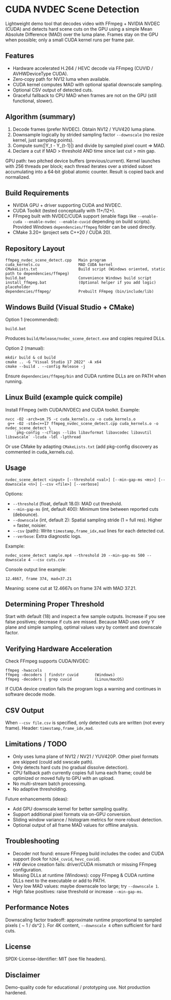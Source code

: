 # CUDA NVDEC Scene Detection

Lightweight demo tool that decodes video with FFmpeg + NVIDIA NVDEC (CUDA) and detects hard scene cuts on the GPU using a simple Mean Absolute Difference (MAD) over the luma plane. Frames stay on the GPU when possible; only a small CUDA kernel runs per frame pair.

## Features
- Hardware accelerated H.264 / HEVC decode via FFmpeg (CUVID / AVHWDeviceType CUDA).
- Zero‑copy path for NV12 luma when available.
- CUDA kernel computes MAD with optional spatial downscale sampling.
- Optional CSV output of detected cuts.
- Graceful fallback to CPU MAD when frames are not on the GPU (still functional, slower).

## Algorithm (summary)
1. Decode frames (prefer NVDEC). Obtain NV12 / YUV420 luma plane.
2. Downsample logically by strided sampling factor `--downscale` (no resize kernel, just sampling points).
3. Compute sum(|Y_t - Y_{t-1}|) and divide by sampled pixel count => MAD.
4. Declare a cut if MAD > threshold AND time since last cut > min gap.

GPU path: two pitched device buffers (previous/current). Kernel launches with 256 threads per block; each thread iterates over a strided subset accumulating into a 64‑bit global atomic counter. Result is copied back and normalized.

## Build Requirements
- NVIDIA GPU + driver supporting CUDA and NVDEC.
- CUDA Toolkit (tested conceptually with 11+/12+).
- FFmpeg built with NVDEC/CUDA support (enable flags like `--enable-cuda --enable-nvdec --enable-cuvid` depending on build scripts). Provided Windows `dependencies/ffmpeg` folder can be used directly.
- CMake 3.20+ (project sets C++20 / CUDA 20).

## Repository Layout
```
ffmpeg_nvdec_scene_detect.cpp   Main program
cuda_kernels.cu                 MAD CUDA kernel
CMakeLists.txt                  Build script (Windows oriented, static path to dependencies/ffmpeg)
build.bat                       Convenience Windows build script
install_ffmpeg.bat              (Optional helper if you add logic) placeholder
dependencies/ffmpeg/            Prebuilt FFmpeg (bin/include/lib)
```

## Windows Build (Visual Studio + CMake)
Option 1 (recommended):
```
build.bat
```
Produces `build/Release/nvdec_scene_detect.exe` and copies required DLLs.

Option 2 (manual):
```
mkdir build & cd build
cmake .. -G "Visual Studio 17 2022" -A x64
cmake --build . --config Release -j
```
Ensure `dependencies/ffmpeg/bin` and CUDA runtime DLLs are on PATH when running.

## Linux Build (example quick compile)
Install FFmpeg (with CUDA/NVDEC) and CUDA toolkit. Example:
```
nvcc -O2 -arch=sm_75 -c cuda_kernels.cu -o cuda_kernels.o
 g++ -O2 -std=c++17 ffmpeg_nvdec_scene_detect.cpp cuda_kernels.o -o nvdec_scene_detect \
    `pkg-config --cflags --libs libavformat libavcodec libavutil libswscale` -lcuda -ldl -lpthread
```
Or use CMake by adapting `CMakeLists.txt` (add pkg-config discovery as commented in cuda_kernels.cu).

## Usage
```
nvdec_scene_detect <input> [--threshold <val>] [--min-gap-ms <ms>] [--downscale <n>] [--csv <file>] [--verbose]
```
Options:
- `--threshold` (float, default 18.0): MAD cut threshold.
- `--min-gap-ms` (int, default 400): Minimum time between reported cuts (debounce).
- `--downscale` (int, default 2): Spatial sampling stride (1 = full res). Higher = faster, noisier.
- `--csv` (path): Write `timestamp,frame_idx,mad` lines for each detected cut.
- `--verbose`: Extra diagnostic logs.

Example:
```
nvdec_scene_detect sample.mp4 --threshold 20 --min-gap-ms 500 --downscale 4 --csv cuts.csv
```
Console output line example:
```
12.4667, frame 374, mad=37.21
```
Meaning: scene cut at 12.4667s on frame 374 with MAD 37.21.

## Determining Proper Threshold
Start with default (18) and inspect a few sample outputs. Increase if you see false positives; decrease if cuts are missed. Because MAD uses only Y plane and simple sampling, optimal values vary by content and downscale factor.

## Verifying Hardware Acceleration
Check FFmpeg supports CUDA/NVDEC:
```
ffmpeg -hwaccels
ffmpeg -decoders | findstr cuvid       (Windows)
ffmpeg -decoders | grep cuvid          (Linux/macOS)
```
If CUDA device creation fails the program logs a warning and continues in software decode mode.

## CSV Output
When `--csv file.csv` is specified, only detected cuts are written (not every frame). Header: `timestamp,frame_idx,mad`.

## Limitations / TODO
- Only uses luma plane of NV12 / NV21 / YUV420P. Other pixel formats are skipped (could add swscale path).
- Only detects hard cuts (no gradual dissolve detection).
- CPU fallback path currently copies full luma each frame; could be optimized or moved fully to GPU with an upload.
- No multi-stream batch processing.
- No adaptive thresholding.

Future enhancements (ideas):
- Add GPU downscale kernel for better sampling quality.
- Support additional pixel formats via on-GPU conversion.
- Sliding window variance / histogram metrics for more robust detection.
- Optional output of all frame MAD values for offline analysis.

## Troubleshooting
- Decoder not found: ensure FFmpeg build includes the codec and CUDA support (look for `h264_cuvid`, `hevc_cuvid`).
- HW device creation fails: driver/CUDA mismatch or missing FFmpeg configuration.
- Missing DLLs at runtime (Windows): copy FFmpeg & CUDA runtime DLLs next to the executable or add to PATH.
- Very low MAD values: maybe downscale too large; try `--downscale 1`.
- High false positives: raise threshold or increase `--min-gap-ms`.

## Performance Notes
Downscaling factor tradeoff: approximate runtime proportional to sampled pixels ( ~ 1 / ds^2 ). For 4K content, `--downscale 4` often sufficient for hard cuts.

## License
SPDX-License-Identifier: MIT (see file headers).

## Disclaimer
Demo-quality code for educational / prototyping use. Not production hardened.

